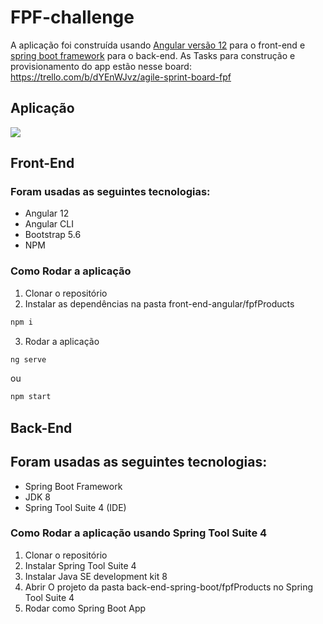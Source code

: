 # FPF-challenge
A aplicação foi construída usando [Angular versão 12](https://angular.io/) para o front-end e [spring boot framework](https://spring.io/projects/spring-framework) para o back-end.
As Tasks para construção e provisionamento do app estão nesse board: https://trello.com/b/dYEnWJvz/agile-sprint-board-fpf

## Aplicação
<img src="./video/FPf-Challenge.gif"/>

## Front-End
### Foram usadas as seguintes tecnologias:
* Angular 12
* Angular CLI
* Bootstrap 5.6
* NPM

### Como Rodar a aplicação
1. Clonar o repositório 
2. Instalar as dependências na pasta front-end-angular/fpfProducts

```bash
npm i
```
3. Rodar a aplicação
```bash
ng serve
```
ou

```bash
npm start
```

## Back-End
## Foram usadas as seguintes tecnologias:
* Spring Boot Framework
* JDK 8
* Spring Tool Suite 4 (IDE)

### Como Rodar a aplicação usando Spring Tool Suite 4
1. Clonar o repositório 
2. Instalar Spring Tool Suite 4
3. Instalar Java SE development kit 8
4. Abrir O projeto da pasta back-end-spring-boot/fpfProducts no Spring Tool Suite 4
5. Rodar como Spring Boot App
